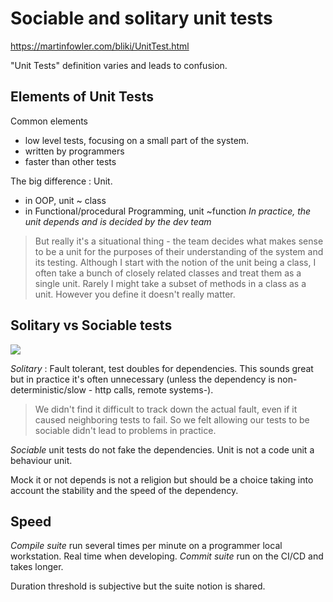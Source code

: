 # Sociable and solitary unit tests
https://martinfowler.com/bliki/UnitTest.html

"Unit Tests" definition varies and leads to confusion.

## Elements of Unit Tests

Common elements
* low level tests, focusing on a small part of the system.
* written by programmers
* faster than other tests

The big difference : Unit.
* in OOP, unit ~ class
* in Functional/procedural Programming, unit ~function
*In practice, the unit depends and is decided by the dev team*

> But really it's a situational thing - the team decides what makes sense to be a unit for the purposes of their understanding of the system and its testing. Although I start with the notion of the unit being a class, I often take a bunch of closely related classes and treat them as a single unit. Rarely I might take a subset of methods in a class as a unit. However you define it doesn't really matter.

## Solitary vs Sociable tests

![](https://martinfowler.com/bliki/images/unitTest/isolate.png)

*Solitary* : Fault tolerant, test doubles for dependencies.
This sounds great but in practice it's often unnecessary (unless the dependency is non-deterministic/slow - http calls, remote systems-).

> We didn't find it difficult to track down the actual fault, even if it caused neighboring tests to fail. So we felt allowing our tests to be sociable didn't lead to problems in practice.

*Sociable* unit tests do not fake the dependencies. Unit is not a code unit a behaviour unit.

Mock it or not depends is not a religion but should be a choice taking into account the stability and the speed of the dependency.

## Speed

*Compile suite* run several times per minute on a programmer local workstation. Real time when developing.
*Commit suite* run on the CI/CD and takes longer.

Duration threshold is subjective but the suite notion is shared.
